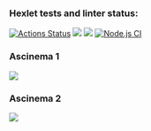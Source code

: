 ### Hexlet tests and linter status:
[![Actions Status](https://github.com/Dmitriy-Gervasov/backend-project-lvl1/workflows/hexlet-check/badge.svg)](https://github.com/Dmitriy-Gervasov/backend-project-lvl1/actions)
<a href="https://codeclimate.com/github/codeclimate/codeclimate/maintainability"><img src="https://api.codeclimate.com/v1/badges/a99a88d28ad37a79dbf6/maintainability" /></a>
<a href="https://codeclimate.com/github/codeclimate/codeclimate/test_coverage"><img src="https://api.codeclimate.com/v1/badges/a99a88d28ad37a79dbf6/test_coverage" /></a>
[![Node.js CI](https://github.com/Dmitriy-Gervasov/backend-project-lvl1/actions/workflows/node.js.yml/badge.svg)](https://github.com/Dmitriy-Gervasov/backend-project-lvl1/actions/workflows/node.js.yml)
### Ascinema 1
<a href="https://asciinema.org/a/sKAqxIiUNYrxgUjGR37bOBZRI" target="_blank"><img src="https://asciinema.org/a/sKAqxIiUNYrxgUjGR37bOBZRI.svg" /></a>

### Ascinema 2

<a href="https://asciinema.org/a/SaNdSQyTklQRkzxEZV0VrsTbf" target="_blank"><img src="https://asciinema.org/a/SaNdSQyTklQRkzxEZV0VrsTbf.svg" /></a>
